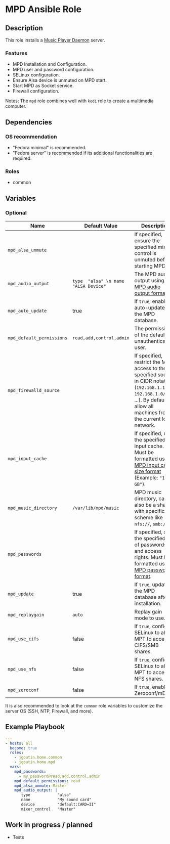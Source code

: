 # MPD Ansible Role

## Description

This role installs a [Music Player Daemon](https://www.musicpd.org/) server.

### Features

* MPD Installation and Configuration.
* MPD user and password configuration.
* SELinux configuration.
* Ensure Alsa device is unmuted on MPD start.
* Start MPD as Socket service.
* Firewall configuration.

Notes: The `mpd` role combines well with `kodi` role to create a multimedia computer.

## Dependencies

### OS recommendation

* "Fedora minimal" is recommended. 
* "Fedora server" is recommended if its additional functionalities are required.

### Roles

* common

## Variables

### Optional

| Name           | Default Value | Description                        |
| -------------- | ------------- | -----------------------------------|
| `mpd_alsa_unmute`| | If specified, ensure the specified mixer control is unmuted before starting MPD.
| `mpd_audio_output`| `type	 "alsa" \n name "ALSA Device"` | The MPD audio output using [MPD audio output format](https://www.musicpd.org/doc/html/user.html#config-audio-output).
| `mpd_auto_update`| true | If `true`, enable auto-updates of the MPD database.
| `mpd_default_permissions`| `read,add,control,admin` | The permission of the default unauthenticated user.
| `mpd_firewalld_source`| | If specified, restrict the MPD access to the specified source in CIDR notation (`192.168.1.10/32`, `192.168.1.0/24`, ...). By default, allow all machines from the current local network.
| `mpd_input_cache`| | If specified, use the specified input cache. Must be formatted using [MPD input cache size format](https://www.musicpd.org/doc/html/user.html#configuring-the-input-cache) (Example: `"1 GB"`).
| `mpd_music_directory`| `/var/lib/mpd/music` | MPD music directory, can also be a share with specific scheme like `nfs://`, `smb://`, ...
| `mpd_passwords`| | If specified, set the specified list of passwords and access rights. Must be formatted using [MPD password format](https://www.musicpd.org/doc/html/user.html#permissions-and-passwords).
| `mpd_update`| true | If `true`, update the MPD database after installation.
| `mpd_replaygain`| `auto` | Replay gain mode to use.
| `mpd_use_cifs`| false | If `true`, configure SELinux to allow MPT to access to CIFS/SMB shares.
| `mpd_use_nfs`| false | If `true`, configure SELinux to allow MPT to access to NFS shares.
| `mpd_zeroconf`| false | If `true`, enable Zeroconf/mDNS.

It is also recommended to look at the `common` role variables to customize the server OS (SSH, NTP, Firewall, and more).

## Example Playbook

```yaml
---
- hosts: all
  become: true
  roles:
    - jgoutin.home.common
    - jgoutin.home.mpd
  vars:
    mpd_passwords:
      - my_password@read,add,control,admin
    mpd_default_permissions: read
    mpd_alsa_unmute: Master
    mpd_audio_output: |
       type            "alsa"
       name            "My sound card"
       device          "default:CARD=II"
       mixer_control   "Master"
```

## Work in progress / planned

* Tests
